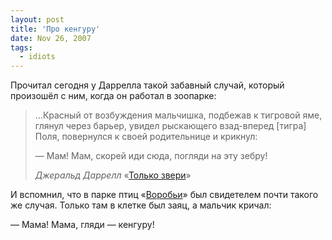 ```yaml
---
layout: post
title: 'Про кенгуру'
date: Nov 26, 2007
tags:
  - idiots
---
```


Прочитал сегодня у Даррелла такой забавный случай, который произошёл с ним, когда он работал в зоопарке:

> …Красный от возбуждения мальчишка, подбежав к тигровой яме, глянул через барьер, увидел рыскающего взад-вперед [тигра] Поля, повернулся к своей родительнице и крикнул:
> 
> — Мам! Мам, скорей иди сюда, погляди на эту зебру!
> 
> *Джеральд Даррелл* «[Только звери](http://www.lib.ru/NATUR/DARREL/zweri.txt)»

И вспомнил, что в парке птиц «[Воробьи](http://www.birdspark.ru/)» был свидетелем почти такого же случая. Только там в клетке был заяц, а мальчик кричал:

— Мама! Мама, гляди — кенгуру!
